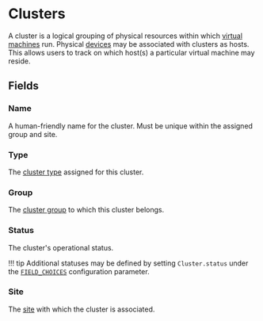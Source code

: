 # Clusters

A cluster is a logical grouping of physical resources within which [virtual machines](./virtualmachine.md) run. Physical [devices](../dcim/device.md) may be associated with clusters as hosts. This allows users to track on which host(s) a particular virtual machine may reside.

## Fields

### Name

A human-friendly name for the cluster. Must be unique within the assigned group and site.

### Type

The [cluster type](./clustertype.md) assigned for this cluster.

### Group

The [cluster group](./clustergroup.md) to which this cluster belongs.

### Status

The cluster's operational status.

!!! tip
    Additional statuses may be defined by setting `Cluster.status` under the [`FIELD_CHOICES`](../../configuration/data-validation.md#field_choices) configuration parameter.

### Site

The [site](../dcim/site.md) with which the cluster is associated.
